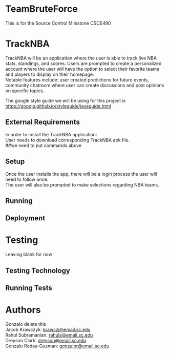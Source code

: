 # TeamBruteForce
This is for the Source Control Milestone CSCE490
# TrackNBA
TrackNBA will be an application where the user is able to track live NBA stats, standings, and scores.
Users are prompted to create a personalized account where the user will have the option to select
their favorite teams and players to display on their homepage. <br/>
Notable features include: user created predictions for future events, community chatroom where 
user can create discussions and post opinions on specific topics. <br/>

The google style guide we will be using for this project is https://google.github.io/styleguide/javaguide.html
## External Requirements
In order to install the TrackNBA application: <br/>
User needs to download corresponding TrackNBA apk file.  <br/>
##we need to put commands above <br/>

## Setup
Once the user installs the app, there will be a login process the user will need to follow once. <br/>
The user will also be prompted to make selections regarding NBA teams. <br/>

## Running
## Deployment
# Testing

Leaving blank for now
## Testing Technology
## Running Tests
# Authors
Gonzalo delete this <br/>
Jacob Krawczyk: krawczj@email.sc.edu <br/>
Rahul Subramanian: rahuls@email.sc.edu <br/>
Dreyson Clark: dreyson@email.sc.edu <br/>
Gonzalo Rodas-Guzman: gonzalor@email.sc.edu <br/>
